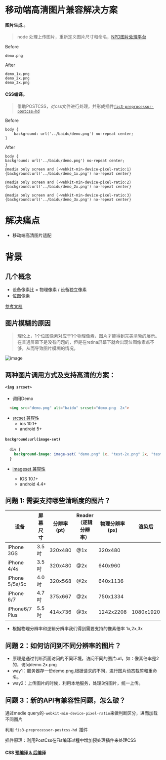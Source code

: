 # 移动端高清图片兼容解决方案 
#### 图片生成 。  
> node 处理上传图片，重新定义图片尺寸和命名，[NPD图片处理平台](https://github.com/kevinyan/NodePicDeal)
    
Before
```
demo.png
```

After 
```
demo_1x.png
demo_2x.png
demo_3x.png
```


#### CSS编译。 
> 借助POSTCSS，对css文件进行处理，并形成插件[```fis3-preprocessor-postcss-hd```](https://github.com/kevinyan/fis3-preprocessor-postcss-hd)
    
Before

```
body {
    background: url('../baidu/demo.png') no-repeat center;
}
```

After
```
body {
background: url('../baidu/demo.png') no-repeat center;
}
@media only screen and (-webkit-min-device-pixel-ratio:1){background:url('../baidu/demo_1x.png') no-repeat center}

@media only screen and (-webkit-min-device-pixel-ratio:2){background:url('../baidu/demo_2x.png') no-repeat center}

@media only screen and (-webkit-min-device-pixel-ratio:3){background:url('../baidu/demo_3x.png') no-repeat center}
```


# 解决痛点
- 移动端高清图片适配

# 背景

## 几个概念

- 设备像素比 = 物理像素 / 设备独立像素 
- 位图像素

[参考文档](http://div.io/topic/1092)


## 图片模糊的原因

> 理论上，1个位图像素对应于1个物理像素，图片才能得到完美清晰的展示。在普通屏幕下是没有问题的，但是在retina屏幕下就会出现位图像素点不够，从而导致图片模糊的情况。


![image](http://divio.qiniudn.com/Fuex59zSiV9pbaJG-s9wg_UpCERP)

## 两种图片调用方式及支持高清的方案：

#### ```<img srcset>```

- 调用Demo
```html
  <img src="demo.png" alt="baidu" srcset="demo.png  2x">
```

- [srcset 兼容性](http://caniuse.com/#search=srcset)
  - ios 10.1+
  - android  5+



#### ```background:url(image-set)```
```css
  div {
    background-image: image-set( "demo.png" 1x, "test-2x.png" 2x, "test-print.png" 600dpi );
  }
```

- [imageset 兼容性](http://caniuse.com/#search=image-set)

  - IOS 10.1+
  - android  4.4+



## 问题 1: 需要支持哪些清晰度的图片？

| 设备 | 屏幕尺寸 | 分辨率(pt) | Reader（逻辑分辨率） | 物理分辨率(px) | 渲染后 | PPI |
| --- | --- | --- | --- | --- | --- | --- |
| iPhone 3GS | 3.5吋 | 320x480 | @1x | 320x480 |  | 163 |
| iPhone 4/4s | 3.5吋 | 320x480 | @2x | 640x960 |  | 330 |
| iPhone 5/5s/5c | 4.0吋 | 320x568 | @2x | 640x1136 |  | 326 |
| iPhone 6/7 | 4.7吋 | 375x667 | @2x | 750x1334 |  | 326 |
| iPhone6/7 Plus | 5.5吋 | 414x736 | @3x | 1242x2208 | 1080x1920 | 401 |

- 根据物理分辨率和逻辑分辨率我们得到需要支持的像素倍率 1x,2x,3x

## 问题 2：如何访问到不同分辨率的图片？

- 原理是通过判断页面访问的不同环境，访问不同的图片url，如：像素倍率是2的，访问demo.2x.png
- way1：服务器存一份demo.png,根据请求的不同，进行图片动态裁剪和重命名。
- way2：上传图片的时候，利用本地服务，处理3份图片，统一上传。


## 问题 3：新的API有兼容性问题，怎么破？

通过medie query的```-webkit-min-device-pixel-ratio```来做判断区分，进而加载不同图片

利用 ```fis3-preprocessor-postcss-hd ```插件

插件原理：利用PostCss在Fis编译过程中增加预处理插件来处理CSS

#### CSS  [预编译 & 后编译](http://www.kuqin.com/shuoit/20150210/344790.html)

